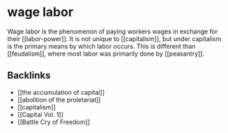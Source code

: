 # wage labor

Wage labor is the phenomenon of paying workers wages in exchange for their [[labor-power]]. It is not unique to [[capitalism]], but under capitalism is the primary means by which labor occurs. This is different than [[feudalism]], where most labor was primarily done by [[peasantry]].


## Backlinks

-   [[the accumulation of capital]]
-   [[abolition of the proletariat]]
-   [[capitalism]]
-   [[Capital Vol. 1]]
-   [[Battle Cry of Freedom]]
